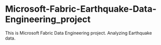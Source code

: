 # Microsoft-Fabric-Earthquake-Data-Engineering_project
This is Microsoft Fabric Data Engineering project. Analyzing Earthquake data.
